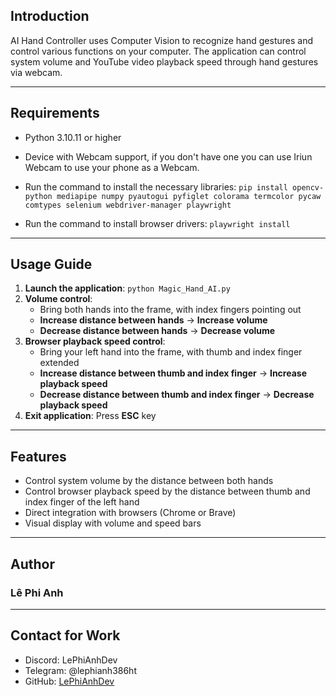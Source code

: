 ## Introduction
AI Hand Controller uses Computer Vision to recognize hand gestures and control various functions on your computer. The application can control system volume and YouTube video playback speed through hand gestures via webcam.

---

## Requirements
- Python 3.10.11 or higher
- Device with Webcam support, if you don't have one you can use Iriun Webcam to use your phone as a Webcam.
- Run the command to install the necessary libraries: ```pip install opencv-python mediapipe numpy pyautogui pyfiglet colorama termcolor pycaw comtypes selenium webdriver-manager playwright```

- Run the command to install browser drivers: ```playwright install```

---

## Usage Guide
1. **Launch the application**: ```python Magic_Hand_AI.py```
2. **Volume control**:
   - Bring both hands into the frame, with index fingers pointing out
   - **Increase distance between hands** → **Increase volume**
   - **Decrease distance between hands** → **Decrease volume**
3. **Browser playback speed control**:
   - Bring your left hand into the frame, with thumb and index finger extended
   - **Increase distance between thumb and index finger** → **Increase playback speed**
   - **Decrease distance between thumb and index finger** → **Decrease playback speed**
4. **Exit application**: Press **ESC** key
   
---

## Features
- Control system volume by the distance between both hands
- Control browser playback speed by the distance between thumb and index finger of the left hand
- Direct integration with browsers (Chrome or Brave)
- Visual display with volume and speed bars

---

## Author
### Lê Phi Anh

---

## Contact for Work
- Discord: LePhiAnhDev  
- Telegram: @lephianh386ht  
- GitHub: [LePhiAnhDev](https://github.com/LePhiAnhDev)
